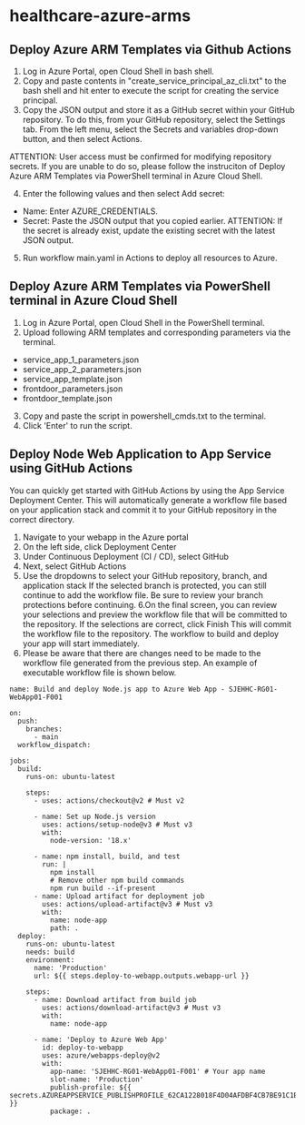 # healthcare-azure-arms

## Deploy Azure ARM Templates via Github Actions
1. Log in Azure Portal, open Cloud Shell in bash shell.
2. Copy and paste contents in "create_service_principal_az_cli.txt" to the bash shell and hit enter to execute the script for creating the service principal.
3. Copy the JSON output and store it as a GitHub secret within your GitHub repository. To do this, from your GitHub repository, select the Settings tab. From the left menu, select the Secrets and variables drop-down button, and then select Actions.

ATTENTION: User access must be confirmed for modifying repository secrets. If you are unable to do so, please follow the instruciton of Deploy Azure ARM Templates via PowerShell terminal in Azure Cloud Shell.  

4. Enter the following values and then select Add secret:
- Name: Enter AZURE_CREDENTIALS.
- Secret: Paste the JSON output that you copied earlier.
ATTENTION: If the secret is already exist, update the existing secret with the latest JSON output.
5. Run workflow main.yaml in Actions to deploy all resources to Azure. 

## Deploy Azure ARM Templates via PowerShell terminal in Azure Cloud Shell
1. Log in Azure Portal, open Cloud Shell in the PowerShell terminal.
2. Upload following ARM templates and corresponding parameters via the terminal.
  - service_app_1_parameters.json
  - service_app_2_parameters.json
  - service_app_template.json
  - frontdoor_parameters.json
  - frontdoor_template.json
3. Copy and paste the script in powershell_cmds.txt to the terminal.
4. Click 'Enter' to run the script.

## Deploy Node Web Application to App Service using GitHub Actions
You can quickly get started with GitHub Actions by using the App Service Deployment Center. This will automatically generate a workflow file based on your application stack and commit it to your GitHub repository in the correct directory.

  1. Navigate to your webapp in the Azure portal
  2. On the left side, click Deployment Center
  3. Under Continuous Deployment (CI / CD), select GitHub
  4. Next, select GitHub Actions
  5. Use the dropdowns to select your GitHub repository, branch, and application stack
  If the selected branch is protected, you can still continue to add the workflow file. Be sure to review your branch protections before continuing.
  6.On the final screen, you can review your selections and preview the workflow file that will be committed to the repository. If the selections are correct, click Finish
  This will commit the workflow file to the repository. The workflow to build and deploy your app will start immediately.
  7. Please be aware that there are changes need to be made to the workflow file generated from the previous step. An example of executable workflow file is shown below.
  
```
name: Build and deploy Node.js app to Azure Web App - SJEHHC-RG01-WebApp01-F001

on:
  push:
    branches:
      - main
  workflow_dispatch:

jobs:
  build:
    runs-on: ubuntu-latest

    steps:
      - uses: actions/checkout@v2 # Must v2 

      - name: Set up Node.js version
        uses: actions/setup-node@v3 # Must v3
        with:
          node-version: '18.x'

      - name: npm install, build, and test
        run: |
          npm install
          # Remove other npm build commands
          npm run build --if-present
      - name: Upload artifact for deployment job
        uses: actions/upload-artifact@v3 # Must v3
        with:
          name: node-app
          path: .
  deploy:
    runs-on: ubuntu-latest
    needs: build
    environment:
      name: 'Production'
      url: ${{ steps.deploy-to-webapp.outputs.webapp-url }}

    steps:
      - name: Download artifact from build job
        uses: actions/download-artifact@v3 # Must v3
        with:
          name: node-app

      - name: 'Deploy to Azure Web App'
        id: deploy-to-webapp
        uses: azure/webapps-deploy@v2
        with:
          app-name: 'SJEHHC-RG01-WebApp01-F001' # Your app name
          slot-name: 'Production'
          publish-profile: ${{ secrets.AZUREAPPSERVICE_PUBLISHPROFILE_62CA1228018F4D04AFDBF4CB7BE91C1B }}
          package: .  
```
